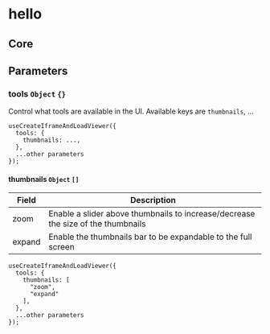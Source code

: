 # hello

## Core

## Parameters

### tools `Object` `{}`

Control what tools are available in the UI. Available keys are `thumbnails`, ...

```
useCreateIframeAndLoadViewer({
  tools: {
    thumbnails: ...,
  },
  ...other parameters
});
```

#### thumbnails `Object` `[]`

| Field   | Description      |
| ------- | ---------------- |
| zoom | Enable a slider above thumbnails to increase/decrease the size of the thumbnails |
| expand | Enable the thumbnails bar to be expandable to the full screen |


```
useCreateIframeAndLoadViewer({
  tools: {
    thumbnails: [
      "zoom",
      "expand"
    ],
  },
  ...other parameters
});
```
